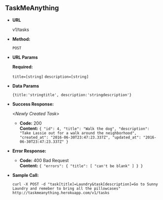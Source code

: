 **TaskMeAnything**
----

* **URL**

  v1/tasks


* **Method:**

  `POST`

*  **URL Params**

   **Required:**

   `title=[string]`
   `description=[string]`

* **Data Params**

  `{title:'stringtitle', description:'stringdescription'}`

* **Success Response:**

  <_Newly Created Task_>

  * **Code:** 200 <br />
    **Content:** `{
  "id": 4,
  "title": "Walk the dog",
  "description": "Take Lassie out for a walk around the neighborhood",
  "created_at": "2016-06-30T23:47:23.337Z",
  "updated_at": "2016-06-30T23:47:23.337Z"
}`

* **Error Response:**

  * **Code:** 400 Bad Request <br />
    **Content:** `{
  "errors": {
    "title": [
      "can't be blank"
    ]
  }
}`


* **Sample Call:**

  `curl -X POST -d "task[title]=Laundry&task[description]=Go to Sunny Laundry and remeber to bring all the pillowcases" http://taskmeanything.herokuapp.com/v1/tasks
`
